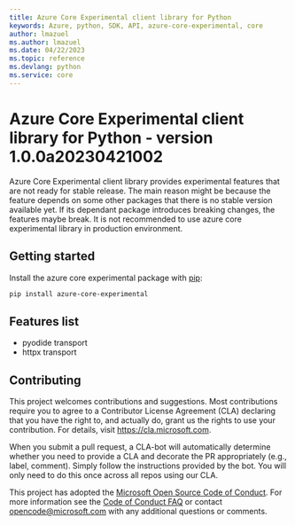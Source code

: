 ```yaml
---
title: Azure Core Experimental client library for Python
keywords: Azure, python, SDK, API, azure-core-experimental, core
author: lmazuel
ms.author: lmazuel
ms.date: 04/22/2023
ms.topic: reference
ms.devlang: python
ms.service: core
---
```


# Azure Core Experimental client library for Python - version 1.0.0a20230421002 


Azure Core Experimental client library provides experimental features that are not ready for stable release. The main reason might be because the feature depends on some other packages that there is no stable version available yet. If its dependant package introduces breaking changes, the features maybe break. It is not recommended to use azure core experimental library in production environment.

## Getting started

Install the azure core experimental package with [pip](https://pypi.org/project/pip/):

```bash
pip install azure-core-experimental
```

## Features list

- pyodide transport
- httpx transport

## Contributing

This project welcomes contributions and suggestions.  Most contributions require you to agree to a Contributor License Agreement (CLA) declaring that you have the right to, and actually do, grant us the rights to use your contribution. For details, visit https://cla.microsoft.com.

When you submit a pull request, a CLA-bot will automatically determine whether you need to provide a CLA and decorate the PR appropriately (e.g., label, comment). Simply follow the instructions provided by the bot. You will only need to do this once across all repos using our CLA.

This project has adopted the [Microsoft Open Source Code of Conduct](https://opensource.microsoft.com/codeofconduct/). For more information see the [Code of Conduct FAQ](https://opensource.microsoft.com/codeofconduct/faq/) or contact [opencode@microsoft.com](mailto:opencode@microsoft.com) with any additional questions or comments.

